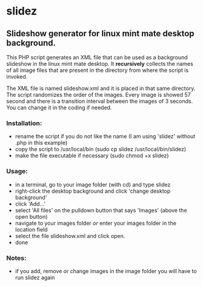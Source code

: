 # slidez

## Slideshow generator for linux mint mate desktop background.

This PHP script generates an XML file that can be used as a background slideshow in the linux mint mate desktop. It __recursively__ collects the names of all image files that are present in the directory from where the script is invoked. 

The XML file is named slideshow.xml and it is placed in that same directory.
The script randomizes the order of the images. Every image is showed 57 second and there is a transition interval between the images of 3 seconds. You can change it in the coding if needed.

### Installation:
- rename the script if you do not like the name (I am using 'slidez' without .php in this example)
- copy the script to /usr/local/bin (sudo cp slidez /usr/local/bin/slidez)
- make the file executable if necessary (sudo chmod +x slidez)

### Usage:
- in a terminal, go to your image folder (with cd) and type slidez 
- right-click the desktop background and click 'change desktop background'
- click 'Add...'
- select 'All files' on the pulldown button that says 'Images' (above the open button)
- navigate to your images folder _or_ enter your images folder in the location field
- select the file slideshow.xml and click open.
- done

### Notes:
- if you add, remove or change images in the image folder you will have to run slidez again

